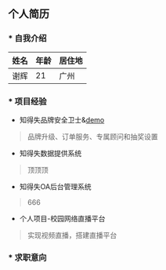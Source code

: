 ## 个人简历
### * 自我介绍
|姓名|年龄|居住地|
|----|----|----|
|谢辉|21|广州|
### * 项目经验
* 知得失品牌安全卫士&[demo](https://ipzds.cn/)
> 品牌升级、订单服务、专属顾问和抽奖设置
* 知得失数据提供系统
> 顶顶顶
* 知得失OA后台管理系统
> 666
* 个人项目-校园网络直播平台
> 实现视频直播，搭建直播平台
### * 求职意向

